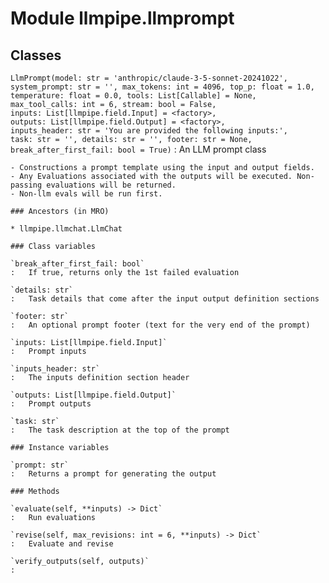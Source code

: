 Module llmpipe.llmprompt
========================

Classes
-------

`LlmPrompt(model: str = 'anthropic/claude-3-5-sonnet-20241022', system_prompt: str = '', max_tokens: int = 4096, top_p: float = 1.0, temperature: float = 0.0, tools: List[Callable] = None, max_tool_calls: int = 6, stream: bool = False, inputs: List[llmpipe.field.Input] = <factory>, outputs: List[llmpipe.field.Output] = <factory>, inputs_header: str = 'You are provided the following inputs:', task: str = '', details: str = '', footer: str = None, break_after_first_fail: bool = True)`
:   An LLM prompt class
    
    - Constructions a prompt template using the input and output fields.
    - Any Evaluations associated with the outputs will be executed. Non-passing evaluations will be returned.
    - Non-llm evals will be run first.

    ### Ancestors (in MRO)

    * llmpipe.llmchat.LlmChat

    ### Class variables

    `break_after_first_fail: bool`
    :   If true, returns only the 1st failed evaluation

    `details: str`
    :   Task details that come after the input output definition sections

    `footer: str`
    :   An optional prompt footer (text for the very end of the prompt)

    `inputs: List[llmpipe.field.Input]`
    :   Prompt inputs

    `inputs_header: str`
    :   The inputs definition section header

    `outputs: List[llmpipe.field.Output]`
    :   Prompt outputs

    `task: str`
    :   The task description at the top of the prompt

    ### Instance variables

    `prompt: str`
    :   Returns a prompt for generating the output

    ### Methods

    `evaluate(self, **inputs) ‑> Dict`
    :   Run evaluations

    `revise(self, max_revisions: int = 6, **inputs) ‑> Dict`
    :   Evaluate and revise

    `verify_outputs(self, outputs)`
    :
